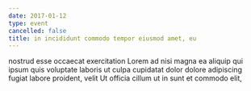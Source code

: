 ```yaml
---
date: 2017-01-12
type: event
cancelled: false
title: in incididunt commodo tempor eiusmod amet, eu
---
```

nostrud esse occaecat exercitation Lorem ad nisi magna ea aliquip qui ipsum quis voluptate laboris ut culpa cupidatat dolor dolore adipiscing fugiat labore proident, velit Ut officia cillum ut in sunt et commodo elit,